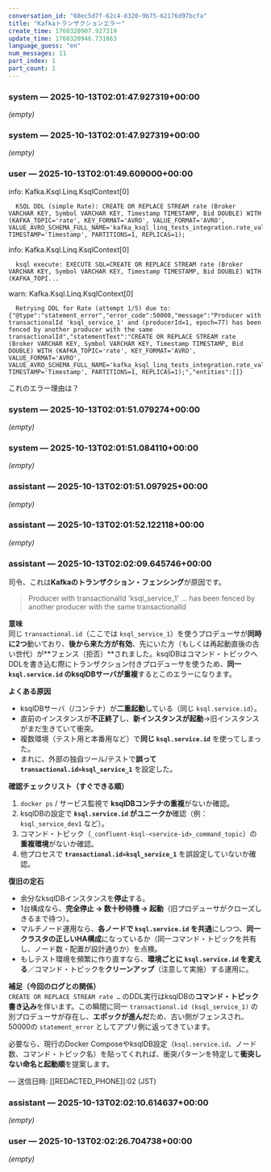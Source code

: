 ```yaml
---
conversation_id: "68ec5d7f-62c4-8320-9b75-62176d97bcfa"
title: "Kafkaトランザクションエラー"
create_time: 1760320907.927319
update_time: 1760320946.731863
language_guess: "en"
num_messages: 11
part_index: 1
part_count: 1
---
```


### system — 2025-10-13T02:01:47.927319+00:00

_(empty)_

### system — 2025-10-13T02:01:47.927319+00:00

_(empty)_

### user — 2025-10-13T02:01:49.609000+00:00

info: Kafka.Ksql.Linq.KsqlContext[0]
      KSQL DDL (simple Rate): CREATE OR REPLACE STREAM rate (Broker VARCHAR KEY, Symbol VARCHAR KEY, Timestamp TIMESTAMP, Bid DOUBLE) WITH (KAFKA_TOPIC='rate', KEY_FORMAT='AVRO', VALUE_FORMAT='AVRO', VALUE_AVRO_SCHEMA_FULL_NAME='kafka_ksql_linq_tests_integration.rate_valueAvro', TIMESTAMP='Timestamp', PARTITIONS=1, REPLICAS=1);
info: Kafka.Ksql.Linq.KsqlContext[0]
      ksql execute: EXECUTE SQL=CREATE OR REPLACE STREAM rate (Broker VARCHAR KEY, Symbol VARCHAR KEY, Timestamp TIMESTAMP, Bid DOUBLE) WITH (KAFKA_TOPI...
warn: Kafka.Ksql.Linq.KsqlContext[0]
      Retrying DDL for Rate (attempt 1/5) due to: {"@type":"statement_error","error_code":50000,"message":"Producer with transactionalId 'ksql_service_1' and (producerId=1, epoch=77) has been fenced by another producer with the same transactionalId","statementText":"CREATE OR REPLACE STREAM rate (Broker VARCHAR KEY, Symbol VARCHAR KEY, Timestamp TIMESTAMP, Bid DOUBLE) WITH (KAFKA_TOPIC='rate', KEY_FORMAT='AVRO', VALUE_FORMAT='AVRO', VALUE_AVRO_SCHEMA_FULL_NAME='kafka_ksql_linq_tests_integration.rate_valueAvro', TIMESTAMP='Timestamp', PARTITIONS=1, REPLICAS=1);","entities":[]}
これのエラー理由は？

### system — 2025-10-13T02:01:51.079274+00:00

_(empty)_

### system — 2025-10-13T02:01:51.084110+00:00

_(empty)_

### assistant — 2025-10-13T02:01:51.097925+00:00

_(empty)_

### assistant — 2025-10-13T02:01:52.122118+00:00

_(empty)_

### assistant — 2025-10-13T02:02:09.645746+00:00

司令、これは**Kafkaのトランザクション・フェンシング**が原因です。

> Producer with transactionalId 'ksql_service_1' … has been fenced by another producer with the same transactionalId

**意味**  
同じ `transactional.id`（ここでは `ksql_service_1`）を使うプロデューサが**同時に2つ**動いており、**後から来た方が有効**、先にいた方（もしくは再起動直後の古い世代）が**フェンス（拒否）**されました。ksqlDBはコマンド・トピックへDDLを書き込む際にトランザクション付きプロデューサを使うため、**同一 `ksql.service.id` のksqlDBサーバが重複**するとこのエラーになります。

**よくある原因**
- ksqlDBサーバ（/コンテナ）が**二重起動**している（同じ `ksql.service.id`）。
- 直前のインスタンスが**不正終了**し、**新インスタンスが起動**→旧インスタンスがまだ生きていて衝突。
- 複数環境（テスト用と本番用など）で**同じ `ksql.service.id`** を使ってしまった。
- まれに、外部の独自ツール/テストで**誤って `transactional.id=ksql_service_1`** を設定した。

**確認チェックリスト（すぐできる順）**
1) `docker ps` / サービス監視で **ksqlDBコンテナの重複**がないか確認。  
2) ksqlDBの設定で **`ksql.service.id` がユニークか**確認（例：`ksql_service_dev1` など）。  
3) コマンド・トピック（`_confluent-ksql-<service-id>_command_topic`）の**重複環境**がないか確認。  
4) 他プロセスで **`transactional.id=ksql_service_1`** を誤設定していないか確認。

**復旧の定石**
- 余分なksqlDBインスタンスを**停止**する。  
- 1台構成なら、**完全停止 → 数十秒待機 → 起動**（旧プロデューサがクローズしきるまで待つ）。  
- マルチノード運用なら、**各ノードで `ksql.service.id` を共通**にしつつ、**同一クラスタの正しいHA構成**になっているか（同一コマンド・トピックを共有し、ノード数・配置が設計通りか）を点検。  
- もしテスト環境を頻繁に作り直すなら、**環境ごとに `ksql.service.id` を変える**／コマンド・トピックを**クリーンアップ**（注意して実施）する運用に。

**補足（今回のログとの関係）**  
`CREATE OR REPLACE STREAM rate …` のDDL実行はksqlDBの**コマンド・トピック書き込み**を伴います。この瞬間に同一 `transactional.id (ksql_service_1)` の別プロデューサが存在し、**エポックが進んだ**ため、古い側がフェンスされ、50000の `statement_error` としてアプリ側に返ってきています。

必要なら、現行のDocker ComposeやksqlDB設定（`ksql.service.id`、ノード数、コマンド・トピック名）を貼ってくれれば、衝突パターンを特定して**衝突しない命名と起動順**を提案します。

— 送信日時: [[REDACTED_PHONE]]:02 (JST)

### assistant — 2025-10-13T02:02:10.614637+00:00

_(empty)_

### user — 2025-10-13T02:02:26.704738+00:00

_(empty)_
